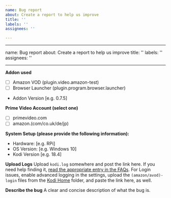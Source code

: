 ```yaml
---
name: Bug report
about: Create a report to help us improve
title: ''
labels: ''
assignees: ''

---
```


---
name: Bug report
about: Create a report to help us improve
title: ''
labels: ''
assignees: ''

---

**Addon used**
- [ ] Amazon VOD (plugin.video.amazon-test)
- [ ] Browser Launcher (plugin.program.browser.launcher)
- Addon Version [e.g. 0.7.5]

**Prime Video Account (select one)**
- [ ] primevideo.com
- [ ] amazon.(com/co.uk/de/jp)

**System Setup (please provide the following information):**
- Hardware: [e.g. RPi]
- OS Version: [e.g. Windows 10]
- Kodi Version [e.g. 18.4]

**Upload Logs**
Upload `kodi.log` somewhere and post the link here. If you need help finding it, [read the appropriate entry in the FAQs](https://github.com/Sandmann79/xbmc/wiki/FAQ#what-is-debug-logging--how-can-i-enable-debug-logging-in-kodi).
For Login issues, enable advanced logging in the settings, upload the `(amazon/avod)-login` files from the [Kodi Home](https://kodi.wiki/view/Special_protocol) folder, and paste the link here, as well.

**Describe the bug**
A clear and concise description of what the bug is.
